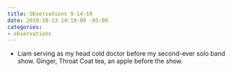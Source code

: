 ```yaml
---
title: Observations 9-14-19
date: 2019-10-13 14:19:00 -05:00
categories:
- observations
---
```


- Liam serving as my head cold doctor before my second-ever solo band show. Ginger, Throat Coat tea, an apple before the show.